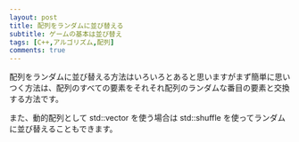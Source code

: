 ```yaml
---
layout: post
title: 配列をランダムに並び替える
subtitle: ゲームの基本は並び替え
tags: [C++,アルゴリズム,配列]
comments: true
---
```


配列をランダムに並び替える方法はいろいろとあると思いますがまず簡単に思いつく方法は、配列のすべての要素をそれそれ配列のランダムな番目の要素と交換する方法です。

<script src="https://gist.github.com/kenjinote/c31873f7ea608cee40771912a20c108d.js"></script>

また、動的配列として std::vector を使う場合は std::shuffle を使ってランダムに並び替えることもできます。

<script src="https://gist.github.com/kenjinote/f86659c29cb43ea821e7d03815de879d.js"></script>